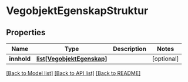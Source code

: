 # VegobjektEgenskapStruktur

## Properties
Name | Type | Description | Notes
------------ | ------------- | ------------- | -------------
**innhold** | [**list[VegobjektEgenskap]**](VegobjektEgenskap.md) |  | [optional] 

[[Back to Model list]](../README.md#documentation-for-models) [[Back to API list]](../README.md#documentation-for-api-endpoints) [[Back to README]](../README.md)

